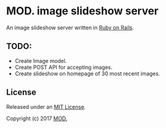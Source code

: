 # MOD. image slideshow server

An image slideshow server written in [Ruby on Rails](https://rubyonrails.org). 

## TODO:

* Create Image model.
* Create POST API for accepting images.
* Create slideshow on homepage of 30 most recent images.

## License

Released under an [MIT License](LICENSE).

Copyright (c) 2017 [MOD.](https://mod.org.au)